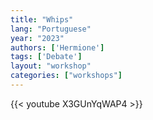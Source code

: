 ```yaml
---
title: "Whips"
lang: "Portuguese"
year: "2023"
authors: ['Hermione']
tags: ['Debate']
layout: "workshop"
categories: ["workshops"]
---
```


{{< youtube X3GUnYqWAP4 >}}
